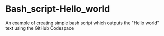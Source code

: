 # Bash_script-Hello_world

An example of creating simple bash script which outputs the "Hello world" text using the GitHub Codespace
